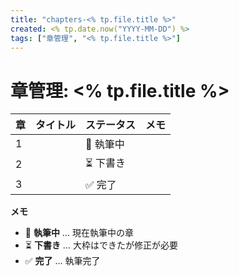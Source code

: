```yaml
---
title: "chapters-<% tp.file.title %>"
created: <% tp.date.now("YYYY-MM-DD") %>
tags: ["章管理", "<% tp.file.title %>"]
---
```


# 章管理: <% tp.file.title %>

| 章 | タイトル | ステータス | メモ |
|----|----------|-----------|------|
| 1  |          | 📝 執筆中 |      |
| 2  |          | ⏳ 下書き |      |
| 3  |          | ✅ 完了   |      |

**メモ**  
- 📝 **執筆中** … 現在執筆中の章  
- ⏳ **下書き** … 大枠はできたが修正が必要  
- ✅ **完了** … 執筆完了  
